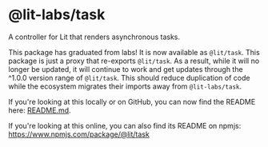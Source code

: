 # @lit-labs/task

A controller for Lit that renders asynchronous tasks.

This package has graduated from labs! It is now available as `@lit/task`. This package is just a proxy that re-exports `@lit/task`. As a result, while it will no longer be updated, it will continue to work and get updates through the ^1.0.0 version range of `@lit/task`. This should reduce duplication of code while the ecosystem migrates their imports away from `@lit-labs/task`.

If you're looking at this locally or on GitHub, you can now find the README here: [README.md](../../task/README.md).

If you're looking at this online, you can also find its README on npmjs: https://www.npmjs.com/package/@lit/task
